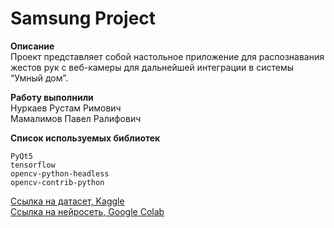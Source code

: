 # Samsung Project

**Описание**  
Проект представляет собой настольное приложение для распознавания жестов рук с веб-камеры для дальнейшей интеграции в системы “Умный дом”.

**Работу выполнили**  
Нуркаев Рустам Римович  
Мамалимов Павел Ралифович  

**Список используемых библиотек**
```
PyQt5
tensorflow
opencv-python-headless
opencv-contrib-python
```

[Ссылка на датасет, Kaggle](https://www.kaggle.com/datasets/roobansappani/hand-gesture-recognition)  
[Ссылка на нейросеть, Google Colab](https://colab.research.google.com/drive/1tRkHTLbGVRBXI5SfjIxeVZFrgo-sCouV?usp=sharing)  